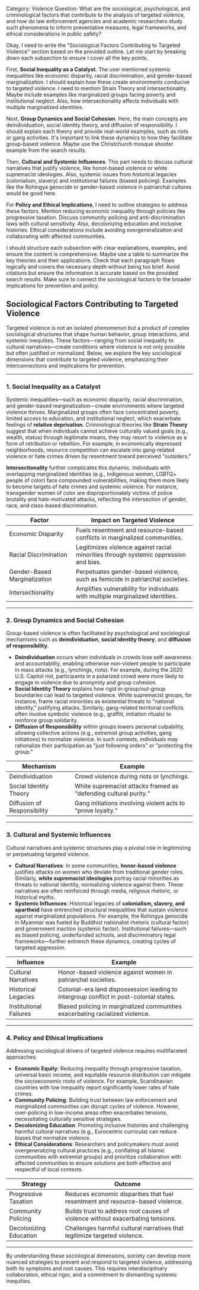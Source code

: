 Category: Violence
Question: What are the sociological, psychological, and criminological factors that contribute to the analysis of targeted violence, and how do law enforcement agencies and academic researchers study such phenomena to inform preventative measures, legal frameworks, and ethical considerations in public safety?


<think>
Okay, I need to write the "Sociological Factors Contributing to Targeted Violence" section based on the provided outline. Let me start by breaking down each subsection to ensure I cover all the key points.

First, **Social Inequality as a Catalyst**. The user mentioned systemic inequalities like economic disparity, racial discrimination, and gender-based marginalization. I should explain how these create environments conducive to targeted violence. I need to mention Strain Theory and intersectionality. Maybe include examples like marginalized groups facing poverty and institutional neglect. Also, how intersectionality affects individuals with multiple marginalized identities.

Next, **Group Dynamics and Social Cohesion**. Here, the main concepts are deindividuation, social identity theory, and diffusion of responsibility. I should explain each theory and provide real-world examples, such as riots or gang activities. It's important to link these dynamics to how they facilitate group-based violence. Maybe use the Christchurch mosque shooter example from the search results.

Then, **Cultural and Systemic Influences**. This part needs to discuss cultural narratives that justify violence, like honor-based violence or white supremacist ideologies. Also, systemic issues from historical legacies (colonialism, slavery) and institutional failures (biased policing). Examples like the Rohingya genocide or gender-based violence in patriarchal cultures would be good here.

For **Policy and Ethical Implications**, I need to outline strategies to address these factors. Mention reducing economic inequality through policies like progressive taxation. Discuss community policing and anti-discrimination laws with cultural sensitivity. Also, decolonizing education and inclusive histories. Ethical considerations include avoiding overgeneralization and collaborating with affected communities.

I should structure each subsection with clear explanations, examples, and ensure the content is comprehensive. Maybe use a table to summarize the key theories and their applications. Check that each paragraph flows logically and covers the necessary depth without being too brief. Avoid citations but ensure the information is accurate based on the provided search results. Make sure to connect the sociological factors to the broader implications for prevention and policy.
</think>

## Sociological Factors Contributing to Targeted Violence  

Targeted violence is not an isolated phenomenon but a product of complex sociological structures that shape human behavior, group interactions, and systemic inequities. These factors—ranging from social inequality to cultural narratives—create conditions where violence is not only possible but often justified or normalized. Below, we explore the key sociological dimensions that contribute to targeted violence, emphasizing their interconnections and implications for prevention.  

---

### **1. Social Inequality as a Catalyst**  
Systemic inequalities—such as economic disparity, racial discrimination, and gender-based marginalization—create environments where targeted violence thrives. Marginalized groups often face concentrated poverty, limited access to education, and institutional neglect, which exacerbate feelings of **relative deprivation**. Criminological theories like **Strain Theory** suggest that when individuals cannot achieve culturally valued goals (e.g., wealth, status) through legitimate means, they may resort to violence as a form of retribution or rebellion. For example, in economically depressed neighborhoods, resource competition can escalate into gang-related violence or hate crimes driven by resentment toward perceived "outsiders."  

**Intersectionality** further complicates this dynamic. Individuals with overlapping marginalized identities (e.g., Indigenous women, LGBTQ+ people of color) face compounded vulnerabilities, making them more likely to become targets of hate crimes and systemic violence. For instance, transgender women of color are disproportionately victims of police brutality and hate-motivated attacks, reflecting the intersection of gender, race, and class-based discrimination.  

| **Factor**               | **Impact on Targeted Violence**                                                                 |  
|--------------------------|-------------------------------------------------------------------------------------------------|  
| Economic Disparity       | Fuels resentment and resource-based conflicts in marginalized communities.                    |  
| Racial Discrimination    | Legitimizes violence against racial minorities through systemic oppression and bias.          |  
| Gender-Based Marginalization | Perpetuates gender-based violence, such as femicide in patriarchal societies.             |  
| Intersectionality        | Amplifies vulnerability for individuals with multiple marginalized identities.                |  

---

### **2. Group Dynamics and Social Cohesion**  
Group-based violence is often facilitated by psychological and sociological mechanisms such as **deindividuation**, **social identity theory**, and **diffusion of responsibility**.  

- **Deindividuation** occurs when individuals in crowds lose self-awareness and accountability, enabling otherwise non-violent people to participate in mass attacks (e.g., lynchings, riots). For example, during the 2020 U.S. Capitol riot, participants in a polarized crowd were more likely to engage in violence due to anonymity and group cohesion.  
- **Social Identity Theory** explains how rigid in-group/out-group boundaries can lead to targeted violence. White supremacist groups, for instance, frame racial minorities as existential threats to "national identity," justifying attacks. Similarly, gang-related territorial conflicts often involve symbolic violence (e.g., graffiti, initiation rituals) to reinforce group solidarity.  
- **Diffusion of Responsibility** within groups lowers personal culpability, allowing collective actions (e.g., extremist group activities, gang initiations) to normalize violence. In such contexts, individuals may rationalize their participation as "just following orders" or "protecting the group."  

| **Mechanism**             | **Example**                                                                                   |  
|--------------------------|-----------------------------------------------------------------------------------------------|  
| Deindividuation          | Crowd violence during riots or lynchings.                                                     |  
| Social Identity Theory   | White supremacist attacks framed as "defending cultural purity."                              |  
| Diffusion of Responsibility | Gang initiations involving violent acts to "prove loyalty."                                 |  

---

### **3. Cultural and Systemic Influences**  
Cultural narratives and systemic structures play a pivotal role in legitimizing or perpetuating targeted violence.  

- **Cultural Narratives**: In some communities, **honor-based violence** justifies attacks on women who deviate from traditional gender roles. Similarly, **white supremacist ideologies** portray racial minorities as threats to national identity, normalizing violence against them. These narratives are often reinforced through media, religious rhetoric, or historical myths.  
- **Systemic Influences**: Historical legacies of **colonialism, slavery, and apartheid** have entrenched structural inequalities that sustain violence against marginalized populations. For example, the Rohingya genocide in Myanmar was fueled by Buddhist nationalist rhetoric (cultural factor) and government inaction (systemic factor). Institutional failures—such as biased policing, underfunded schools, and discriminatory legal frameworks—further entrench these dynamics, creating cycles of targeted aggression.  

| **Influence**             | **Example**                                                                                   |  
|--------------------------|-----------------------------------------------------------------------------------------------|  
| Cultural Narratives      | Honor-based violence against women in patriarchal societies.                                  |  
| Historical Legacies     | Colonial-era land dispossession leading to intergroup conflict in post-colonial states.       |  
| Institutional Failures   | Biased policing in marginalized communities exacerbating racialized violence.                 |  

---

### **4. Policy and Ethical Implications**  
Addressing sociological drivers of targeted violence requires multifaceted approaches:  

- **Economic Equity**: Reducing inequality through progressive taxation, universal basic income, and equitable resource distribution can mitigate the socioeconomic roots of violence. For example, Scandinavian countries with low inequality report significantly lower rates of hate crimes.  
- **Community Policing**: Building trust between law enforcement and marginalized communities can disrupt cycles of violence. However, over-policing in low-income areas often exacerbates tensions, necessitating culturally sensitive strategies.  
- **Decolonizing Education**: Promoting inclusive histories and challenging harmful cultural narratives (e.g., Eurocentric curricula) can reduce biases that normalize violence.  
- **Ethical Considerations**: Researchers and policymakers must avoid overgeneralizing cultural practices (e.g., conflating all Islamic communities with extremist groups) and prioritize collaboration with affected communities to ensure solutions are both effective and respectful of local contexts.  

| **Strategy**              | **Outcome**                                                                                   |  
|--------------------------|-----------------------------------------------------------------------------------------------|  
| Progressive Taxation     | Reduces economic disparities that fuel resentment and resource-based violence.                |  
| Community Policing       | Builds trust to address root causes of violence without exacerbating tensions.                |  
| Decolonizing Education   | Challenges harmful cultural narratives that legitimize targeted violence.                     |  

---

By understanding these sociological dimensions, society can develop more nuanced strategies to prevent and respond to targeted violence, addressing both its symptoms and root causes. This requires interdisciplinary collaboration, ethical rigor, and a commitment to dismantling systemic inequities.

